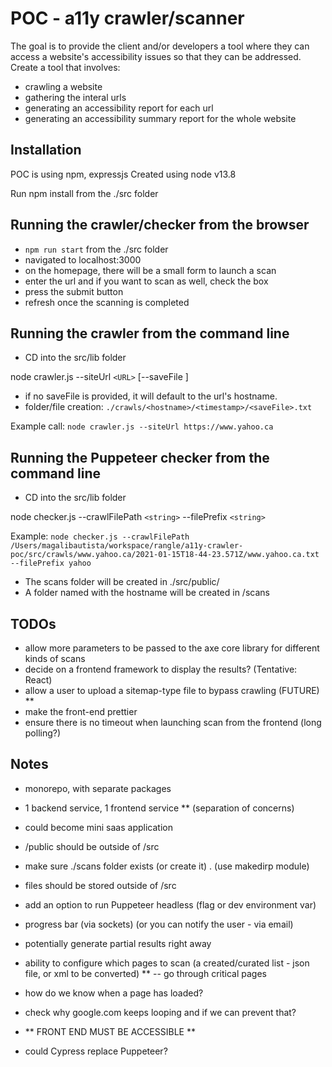 # POC - a11y crawler/scanner
The goal is to provide the client and/or developers a tool where they can access a website's accessibility issues so that they can be addressed.
Create a tool that involves:
- crawling a website
- gathering the interal urls
- generating an accessibility report for each url
- generating an accessibility summary report for the whole website 

## Installation
POC is using npm, expressjs
Created using node v13.8

Run npm install from the ./src folder

## Running the crawler/checker from the browser

- `npm run start` from the ./src folder
- navigated to localhost:3000
- on the homepage, there will be a small form to launch a scan
- enter the url and if you want to scan as well, check the box
- press the submit button
- refresh once the scanning is completed

## Running the crawler from the command line
- CD into the src/lib folder

node crawler.js --siteUrl `<URL>` [--saveFile <string>]

- if no saveFile is provided, it will default to the url's hostname.
- folder/file creation:  `./crawls/<hostname>/<timestamp>/<saveFile>.txt`

Example call: `node crawler.js --siteUrl https://www.yahoo.ca`

## Running the Puppeteer checker from the command line
- CD into the src/lib folder

node checker.js --crawlFilePath `<string>` --filePrefix `<string>`

Example: `node checker.js --crawlFilePath /Users/magalibautista/workspace/rangle/a11y-crawler-poc/src/crawls/www.yahoo.ca/2021-01-15T18-44-23.571Z/www.yahoo.ca.txt --filePrefix yahoo`

- The scans folder will be created in ./src/public/ 
- A folder named with the hostname will be created in /scans

## TODOs
- allow more parameters to be passed to the axe core library for different kinds of scans
- decide on a frontend framework to display the results? (Tentative: React)
- allow a user to upload a sitemap-type file to bypass crawling (FUTURE) **
- make the front-end prettier
- ensure there is no timeout when launching scan from the frontend (long polling?)

## Notes
- monorepo, with separate packages
- 1 backend service, 1 frontend service ** (separation of concerns)
- could become mini saas application

- /public should be outside of /src
- make sure ./scans folder exists (or create it) . (use makedirp module)
- files should be stored outside of /src
- add an option to run Puppeteer headless (flag or dev environment var)
- progress bar (via sockets) (or you can notify the user - via email)
- potentially generate partial results right away

- ability to configure which pages to scan (a created/curated list - json file, or xml to be converted) **
-- go through critical pages

- how do we know when a page has loaded? 

- check why google.com keeps looping and if we can prevent that?

- ** FRONT END MUST BE ACCESSIBLE **

- could Cypress replace Puppeteer?